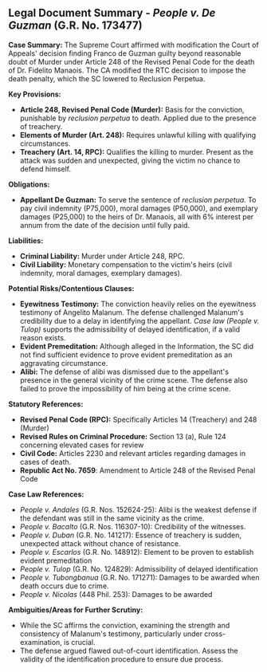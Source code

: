 ## Legal Document Summary - *People v. De Guzman* (G.R. No. 173477)

**Case Summary:** The Supreme Court affirmed with modification the Court of Appeals' decision finding Franco de Guzman guilty beyond reasonable doubt of Murder under Article 248 of the Revised Penal Code for the death of Dr. Fidelito Manaois. The CA modified the RTC decision to impose the death penalty, which the SC lowered to Reclusion Perpetua.

**Key Provisions:**

*   **Article 248, Revised Penal Code (Murder):** Basis for the conviction, punishable by *reclusion perpetua* to death. Applied due to the presence of treachery.
*   **Elements of Murder (Art. 248):** Requires unlawful killing with qualifying circumstances.
*   **Treachery (Art. 14, RPC):** Qualifies the killing to murder. Present as the attack was sudden and unexpected, giving the victim no chance to defend himself.

**Obligations:**

*   **Appellant De Guzman:** To serve the sentence of *reclusion perpetua*. To pay civil indemnity (P75,000), moral damages (P50,000), and exemplary damages (P25,000) to the heirs of Dr. Manaois, all with 6% interest per annum from the date of the decision until fully paid.

**Liabilities:**

*   **Criminal Liability:** Murder under Article 248, RPC.
*   **Civil Liability:** Monetary compensation to the victim's heirs (civil indemnity, moral damages, exemplary damages).

**Potential Risks/Contentious Clauses:**

*   **Eyewitness Testimony:** The conviction heavily relies on the eyewitness testimony of Angelito Malanum. The defense challenged Malanum's credibility due to a delay in identifying the appellant. *Case law (People v. Tulop)* supports the admissibility of delayed identification, if a valid reason exists.
*   **Evident Premeditation:** Although alleged in the Information, the SC did not find sufficient evidence to prove evident premeditation as an aggravating circumstance.
*   **Alibi:** The defense of alibi was dismissed due to the appellant's presence in the general vicinity of the crime scene. The defense also failed to prove the impossibility of him being at the crime scene.

**Statutory References:**

*   **Revised Penal Code (RPC):** Specifically Articles 14 (Treachery) and 248 (Murder)
*   **Revised Rules on Criminal Procedure:** Section 13 (a), Rule 124 concerning elevated cases for review
*   **Civil Code:** Articles 2230 and relevant articles regarding damages in cases of death.
*   **Republic Act No. 7659**: Amendment to Article 248 of the Revised Penal Code

**Case Law References:**

*   *People v. Andales* (G.R. Nos. 152624-25): Alibi is the weakest defense if the defendant was still in the same vicinity as the crime.
*   *People v. Bacalto* (G.R. Nos. 116307-10): Credibility of the witnesses.
*   *People v. Duban* (G.R. No. 141217): Essence of treachery is sudden, unexpected attack without chance of resistance.
*   *People v. Escarlos* (G.R. No. 148912): Element to be proven to establish evident premeditation
*   *People v. Tulop* (G.R. No. 124829): Admissibility of delayed identification
*   *People v. Tubongbanua* (G.R. No. 171271): Damages to be awarded when death occurs due to crime.
*   *People v. Nicolas* (448 Phil. 253): Damages to be awarded

**Ambiguities/Areas for Further Scrutiny:**

*   While the SC affirms the conviction, examining the strength and consistency of Malanum's testimony, particularly under cross-examination, is crucial.
*   The defense argued flawed out-of-court identification. Assess the validity of the identification procedure to ensure due process.
